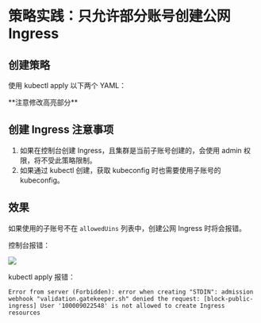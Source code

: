 # 策略实践：只允许部分账号创建公网 Ingress

## 创建策略

使用 kubectl apply 以下两个 YAML：

<Tabs>
  <TabItem value="template" label="ConstraintTemplate">
    <FileBlock file="opa/block-public-ingress-constraint-template.yaml" showLineNumbers />
  </TabItem>
  <TabItem value="constraint" label="Constraint">
    **注意修改高亮部分**
    <FileBlock file="opa/block-public-ingress-constraint.yaml" showLineNumbers />
  </TabItem>
</Tabs>

## 创建 Ingress 注意事项

1. 如果在控制台创建 Ingress，且集群是当前子账号创建的，会使用 admin 权限，将不受此策略限制。
2. 如果通过 kubectl 创建，获取 kubeconfig 时也需要使用子账号的 kubeconfig。

## 效果

如果使用的子账号不在 `allowedUins` 列表中，创建公网 Ingress 时将会报错。

控制台报错：

![](https://image-host-1251893006.cos.ap-chengdu.myqcloud.com/2024%2F04%2F02%2F20240402173609.png)

kubectl apply 报错：

```text
Error from server (Forbidden): error when creating "STDIN": admission webhook "validation.gatekeeper.sh" denied the request: [block-public-ingress] User '100009022548' is not allowed to create Ingress resources
```
